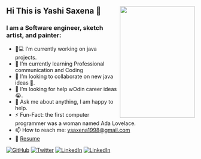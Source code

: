 ## Hi This is Yashi Saxena 👋 <img align="right" width="200" height="300" src=https://user-images.githubusercontent.com/53362962/88073370-b8d7c180-cb93-11ea-9c2e-9f9cfa849a93.gif>

### I am a Software engineer, sketch artist, and painter:
- 👨💻 I’m currently working on java projects.
- 🌱 I’m currently learning Professional communication and Coding 
- 👯 I’m looking to collaborate on new java ideas 🤝.
- 🤔 I’m looking for help wOdin career ideas 😭.
- 💬 Ask me about anything, I am happy to help.
- ⚡️ Fun-Fact: the first computer programmer was a woman named Ada Lovelace. 
- 📫 How to reach me: ysaxena1998@gmail.com
- 📝 [Resume]()
<p align="left">
	<a href="https://github.com/Yashi09Saxena"><img src="https://img.shields.io/github/followers/Yashi09Saxena.svg?label=GitHub&style=social" alt="GitHub"></a>
	<a href="https://twitter/YashiSaxena11"><img src="https://img.shields.io/twitter/follow/YashiSaxena11?label=Twitter&style=social" alt="Twitter"></a> 
	<a href="https://www.linkedin.com/in/yashisaxena"><img src="https://img.shields.io/badge/LinkedIn--blueviolet.svg?style=social&logo=linkedin" alt="LinkedIn"></a>
	<a href="https://www.instagram.com/_yashisaxena"><img src="https://img.shields.io/badge/Instagram--blueviolet.svg?style=social&logo=Instagram" alt="LinkedIn"></a>                                                                                         
</p> 

<!--
**Yashi09Saxena/Yashi09Saxena** is a ✨ _special_ ✨ repository because its `README.md` (this file) appears on your GitHub profile.


